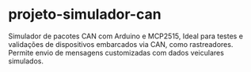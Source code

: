 # projeto-simulador-can
Simulador de pacotes CAN com Arduino e MCP2515, Ideal para testes e validações de dispositivos embarcados via CAN, como rastreadores. Permite envio de mensagens customizadas com dados veiculares simulados.
